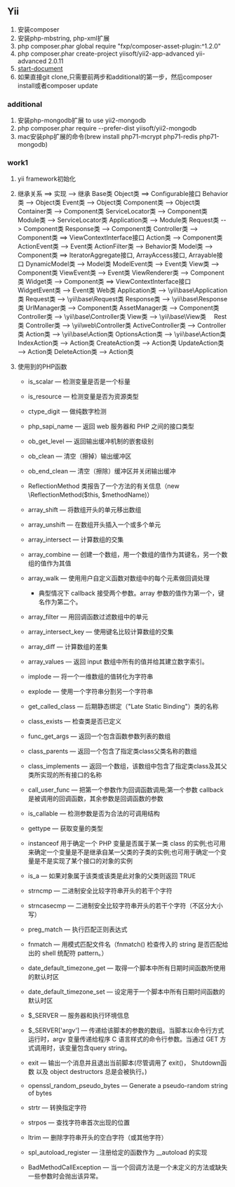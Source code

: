 ## Yii
1. 安装composer
2. 安装php-mbstring, php-xml扩展
3. php composer.phar global require "fxp/composer-asset-plugin:^1.2.0"
4. php composer.phar create-project yiisoft/yii2-app-advanced yii-advanced 2.0.11
5. [start-document](https://github.com/yiisoft/yii2-app-advanced/blob/master/docs/guide/start-installation.md)
6. 如果直接git clone,只需要前两步和additional的第一步，然后composer install或者composer update

### additional
1. 安装php-mongodb扩展 to use yii2-mongodb
2. php composer.phar require --prefer-dist yiisoft/yii2-mongodb
3. mac安装php扩展的命令(brew install php71-mcrypt php71-redis php71-mongodb)

### work1
1. yii framework初始化
2. 继承关系
  ==> 实现
  --> 继承
  Base类
    Object类 ==> Configurable接口
    Behavior类 --> Object类
    Event类 --> Object类
    Component类 --> Object类
    Container类 --> Component类
    ServiceLocator类 --> Component类
    Module类 --> ServiceLocator类
    Application类 --> Module类
    Request类 --> Component类
    Response类 --> Component类
    Controller类 --> Component类 ==> ViewContextInterface接口
    Action类 --> Component类
    ActionEvent类 --> Event类
    ActionFilter类 --> Behavior类
    Model类 --> Component类 ==> IteratorAggregate接口, ArrayAccess接口, Arrayable接口
    DynamicModel类 --> Model类
    ModelEvent类 --> Event类
    View类 --> Component类
    ViewEvent类 --> Event类
    ViewRenderer类 --> Component类
    Widget类 --> Component类 ==> ViewContextInterface接口
    WidgetEvent类 --> Event类
  Web类
    Application类 --> \yii\base\Application类
    Request类 --> \yii\base\Request类
    Response类 --> \yii\base\Response类
    UrlManager类 --> Component类
    AssetManager类 --> Component类
    Controller类 --> \yii\base\Controller类
    View类 --> \yii\base\View类
　Rest类
    Controller类 --> \yii\web\Controller类
    ActiveController类 --> Controller类
    Action类 --> \yii\base\Action类
    OptionsAction类 --> \yii\base\Action类
    IndexAction类 --> Action类
    CreateAction类 --> Action类
    UpdateAction类 --> Action类
    DeleteAction类 --> Action类


3. 使用到的PHP函数
    - is_scalar — 检测变量是否是一个标量
    - is_resource — 检测变量是否为资源类型
    - ctype_digit — 做纯数字检测

    - php_sapi_name — 返回 web 服务器和 PHP 之间的接口类型

    - ob_get_level — 返回输出缓冲机制的嵌套级别
    - ob_clean — 清空（擦掉）输出缓冲区
    - ob_end_clean — 清空（擦除）缓冲区并关闭输出缓冲

    - ReflectionMethod 类报告了一个方法的有关信息（new \ReflectionMethod($this, $methodName)）

    - array_shift — 将数组开头的单元移出数组
    - array_unshift — 在数组开头插入一个或多个单元
    - array_intersect — 计算数组的交集
    - array_combine — 创建一个数组，用一个数组的值作为其键名，另一个数组的值作为其值
    - array_walk — 使用用户自定义函数对数组中的每个元素做回调处理
      - 典型情况下 callback 接受两个参数。array 参数的值作为第一个，键名作为第二个。
    - array_filter — 用回调函数过滤数组中的单元
    - array_intersect_key — 使用键名比较计算数组的交集
    - array_diff — 计算数组的差集
    - array_values — 返回 input 数组中所有的值并给其建立数字索引。

    - implode — 将一个一维数组的值转化为字符串
    - explode — 使用一个字符串分割另一个字符串

    - get_called_class — 后期静态绑定（"Late Static Binding"）类的名称
    - class_exists — 检查类是否已定义
    - func_get_args — 返回一个包含函数参数列表的数组
    - class_parents — 返回一个包含了指定类class父类名称的数组
    - class_implements — 返回一个数组，该数组中包含了指定类class及其父类所实现的所有接口的名称
    - call_user_func — 把第一个参数作为回调函数调用;第一个参数 callback 是被调用的回调函数，其余参数是回调函数的参数
    - is_callable — 检测参数是否为合法的可调用结构
    - gettype — 获取变量的类型
    - instanceof 用于确定一个 PHP 变量是否属于某一类 class 的实例;也可用来确定一个变量是不是继承自某一父类的子类的实例;也可用于确定一个变量是不是实现了某个接口的对象的实例
    - is_a — 如果对象属于该类或该类是此对象的父类则返回 TRUE

    - strncmp — 二进制安全比较字符串开头的若干个字符
    - strncasecmp — 二进制安全比较字符串开头的若干个字符（不区分大小写）
    - preg_match — 执行匹配正则表达式
    - fnmatch — 用模式匹配文件名（fnmatch() 检查传入的 string 是否匹配给出的 shell 统配符 pattern。）

    - date_default_timezone_get — 取得一个脚本中所有日期时间函数所使用的默认时区
    - date_default_timezone_set — 设定用于一个脚本中所有日期时间函数的默认时区

    - $_SERVER — 服务器和执行环境信息
    - $_SERVER['argv'] — 传递给该脚本的参数的数组。当脚本以命令行方式运行时，argv 变量传递给程序 C 语言样式的命令行参数。当通过 GET 方式调用时，该变量包含query string。

    - exit — 输出一个消息并且退出当前脚本(尽管调用了 exit()， Shutdown函数 以及 object destructors 总是会被执行。)

    - openssl_random_pseudo_bytes — Generate a pseudo-random string of bytes
    - strtr — 转换指定字符
    - strpos — 查找字符串首次出现的位置
    - ltrim — 删除字符串开头的空白字符（或其他字符）

    - spl_autoload_register — 注册给定的函数作为 __autoload 的实现
    - BadMethodCallException — 当一个回调方法是一个未定义的方法或缺失一些参数时会抛出该异常。
